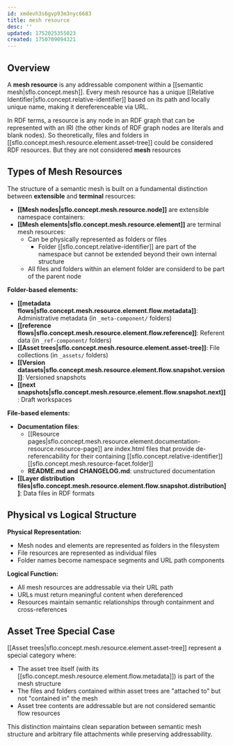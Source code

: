 ```yaml
---
id: xmdevh3s6gvp93m3nyc6683
title: mesh resource
desc: ''
updated: 1752025355023
created: 1750709094321
---
```


## Overview

A **mesh resource** is any addressable component within a [[semantic mesh|sflo.concept.mesh]]. Every mesh resource has a unique [[Relative Identifier|sflo.concept.relative-identifier]] based on its path and locally unique name, making it dereferenceable via URL.

In RDF terms, a resource is any node in an RDF graph that can be represented with an IRI (the other kinds of RDF graph nodes are literals and blank nodes). So theoretically, files and folders in [[sflo.concept.mesh.resource.element.asset-tree]] could be considered RDF resources. But they are not considered **mesh** resources

## Types of Mesh Resources

The structure of a semantic mesh is built on a fundamental distinction between **extensible** and **terminal** resources:

- **[[Mesh nodes|sflo.concept.mesh.resource.node]]** are extensible namespace containers:
- **[[Mesh elements|sflo.concept.mesh.resource.element]]** are terminal mesh resources:
  - Can be physically represented as folders or files
    - Folder [[sflo.concept.relative-identifier]] are part of the namespace but cannot be extended beyond their own internal structure
  - All files and folders within an element folder are considerd to be part of the parent node

**Folder-based elements:**


- **[[metadata flows|sflo.concept.mesh.resource.element.flow.metadata]]**: Administrative metadata (in `_meta-component/` folders)
- **[[reference flows|sflo.concept.mesh.resource.element.flow.reference]]**: Referent data (in `_ref-component/` folders)
- **[[Asset trees|sflo.concept.mesh.resource.element.asset-tree]]**: File collections (in `_assets/` folders)
- **[[Version datasets|sflo.concept.mesh.resource.element.flow.snapshot.version]]**: Versioned snapshots
- **[[next snapshots|sflo.concept.mesh.resource.element.flow.snapshot.next]]**: Draft workspaces

**File-based elements:**
- **Documentation files**: 
  - [[Resource pages|sflo.concept.mesh.resource.element.documentation-resource.resource-page]] are index.html files that provide de-referencability for their containing [[sflo.concept.relative-identifier]] [[sflo.concept.mesh.resource-facet.folder]]
  - **README.md and CHANGELOG.md**: unstructured documentation
- **[[Layer distribution files|sflo.concept.mesh.resource.element.flow.snapshot.distribution]]**: Data files in RDF formats

## Physical vs Logical Structure

**Physical Representation:**
- Mesh nodes and elements are represented as folders in the filesystem
- File resources are represented as individual files
- Folder names become namespace segments and URL path components

**Logical Function:**
- All mesh resources are addressable via their URL path
- URLs must return meaningful content when dereferenced
- Resources maintain semantic relationships through containment and cross-references

## Asset Tree Special Case

[[Asset trees|sflo.concept.mesh.resource.element.asset-tree]] represent a special category where:
- The asset tree itself (with its [[sflo.concept.mesh.resource.element.flow.metadata]]) is part of the mesh structure
- The files and folders contained within asset trees are "attached to" but not "contained in" the mesh
- Asset tree contents are addressable but are not considered semantic flow resources

This distinction maintains clean separation between semantic mesh structure and arbitrary file attachments while preserving addressability.
